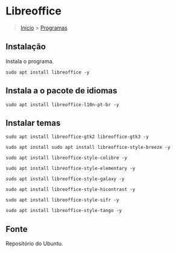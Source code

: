 Libreoffice
================================

> [Início](index.md) > [Programas](index.md#Programas)

Instalação
---------------------------------

Instala o programa.

`sudo apt install libreoffice -y`

Instala a o pacote de idiomas
--------------------------------------

`sudo apt install libreoffice-l10n-pt-br -y`

Instalar temas
--------------------------------------

`sudo apt install libreoffice-gtk2 libreoffice-gtk3 -y`

`sudo apt install sudo apt install libreoffice-style-breeze -y`

`sudo apt install libreoffice-style-colibre -y`

`sudo apt install libreoffice-style-elementary -y`

`sudo apt install libreoffice-style-galaxy -y`

`sudo apt install libreoffice-style-hicontrast -y`

`sudo apt install libreoffice-style-sifr -y`

`sudo apt install libreoffice-style-tango -y`

Fonte
-----------------------------------------

Repositório do Ubuntu.
